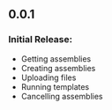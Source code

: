 ## 0.0.1

### Initial Release:
- Getting assemblies
- Creating assemblies
- Uploading files
- Running templates
- Cancelling assemblies
